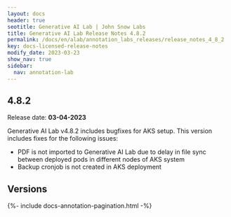 ```yaml
---
layout: docs
header: true
seotitle: Generative AI Lab | John Snow Labs
title: Generative AI Lab Release Notes 4.8.2
permalink: /docs/en/alab/annotation_labs_releases/release_notes_4_8_2
key: docs-licensed-release-notes
modify_date: 2023-03-23
show_nav: true
sidebar:
  nav: annotation-lab
---
```


<div class="h3-box" markdown="1">

## 4.8.2

Release date: **03-04-2023**

Generative AI Lab v4.8.2 includes bugfixes for AKS setup. This version includes fixes for the following issues:

- PDF is not imported to Generative AI Lab due to delay in file sync between deployed pods in different nodes of AKS system
- Backup cronjob is not created in AKS deployment

</div><div class="prev_ver h3-box" markdown="1">

## Versions

</div>

{%- include docs-annotation-pagination.html -%}